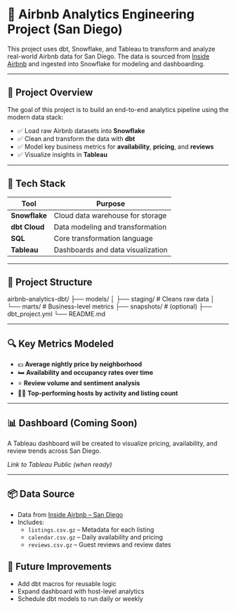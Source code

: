 # 🏡 Airbnb Analytics Engineering Project (San Diego)

This project uses dbt, Snowflake, and Tableau to transform and analyze real-world Airbnb data for San Diego. The data is sourced from [Inside Airbnb](http://insideairbnb.com/get-the-data.html) and ingested into Snowflake for modeling and dashboarding.

---

## 🚀 Project Overview

The goal of this project is to build an end-to-end analytics pipeline using the modern data stack:

- ✅ Load raw Airbnb datasets into **Snowflake**
- ✅ Clean and transform the data with **dbt**
- ✅ Model key business metrics for **availability**, **pricing**, and **reviews**
- ✅ Visualize insights in **Tableau**

---

## 🧰 Tech Stack

| Tool      | Purpose                          |
|-----------|----------------------------------|
| **Snowflake** | Cloud data warehouse for storage |
| **dbt Cloud** | Data modeling and transformation |
| **SQL**       | Core transformation language     |
| **Tableau**   | Dashboards and data visualization |

---

## 📂 Project Structure

airbnb-analytics-dbt/
├── models/
│ ├── staging/ # Cleans raw data
│ └── marts/ # Business-level metrics
├── snapshots/ # (optional)
├── dbt_project.yml
└── README.md

---

## 🔍 Key Metrics Modeled

- 💵 **Average nightly price by neighborhood**
- 🛏️ **Availability and occupancy rates over time**
- ⭐ **Review volume and sentiment analysis**
- 🧑‍💼 **Top-performing hosts by activity and listing count**

---

## 📊 Dashboard (Coming Soon)
A Tableau dashboard will be created to visualize pricing, availability, and review trends across San Diego.

*Link to Tableau Public (when ready)*

---

## 📦 Data Source

- Data from [Inside Airbnb – San Diego](http://insideairbnb.com/get-the-data.html)
- Includes:
  - `listings.csv.gz` – Metadata for each listing
  - `calendar.csv.gz` – Daily availability and pricing
  - `reviews.csv.gz` – Guest reviews and review dates

  
## 🧠 Future Improvements

- Add dbt macros for reusable logic
- Expand dashboard with host-level analytics
- Schedule dbt models to run daily or weekly